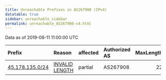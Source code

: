 ```yaml
---
title: Unreachable Prefixes in AS267908 (IPv4)
datatable: true
sidebar: unreachable_sidebar
permalink: unreachable_AS267908-v4.html
---
```


Data as of 2019-08-11 11:00:00 UTC


<div class="datatable-begin"></div>

| Prefix                                                   | Reason                                                                                                     | affected   | Authorized AS   |   MaxLength | Anchor                                         |   unreachable /24s |
|:---------------------------------------------------------|:-----------------------------------------------------------------------------------------------------------|:-----------|:----------------|------------:|:-----------------------------------------------|-------------------:|
| [45.178.135.0/24](https://stat.ripe.net/45.178.135.0/24) | [INVALID LENGTH](https://rpki-validator.ripe.net/announcement-preview?asn=AS267908&prefix=45.178.135.0/24) | partial    | AS267908        |          22 | [LACNIC](unreachable_LACNIC_RPKI_Root-v4.html) |                  1 |

<div class="datatable-end"></div>